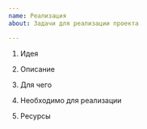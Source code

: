 ```yaml
---
name: Реализация
about: Задачи для реализации проекта

---
```


1) Идея


2) Описание


3) Для чего


4) Необходимо для реализации


5) Ресурсы
